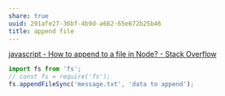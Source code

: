 ```yaml
---
share: true
uuid: 291afe27-36bf-4b9d-a662-65e672b25b46
title: append file
---
```

[javascript - How to append to a file in Node? - Stack Overflow](https://stackoverflow.com/questions/3459476/how-to-append-to-a-file-in-node)

``` javascript
import fs from 'fs';
// const fs = require('fs');
fs.appendFileSync('message.txt', 'data to append');
```